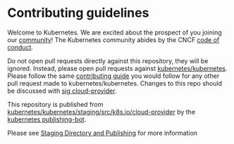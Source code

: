 # Contributing guidelines

Welcome to Kubernetes. We are excited about the prospect of you joining our [community](https://github.com/kubernetes/community)! The Kubernetes community abides by the CNCF [code of conduct](code-of-conduct.md).

Do not open pull requests directly against this repository, they will be ignored. Instead, please open pull requests against [kubernetes/kubernetes](https://git.github.com/sanposhiho/kubernetes/).  Please follow the same [contributing guide](https://git.github.com/sanposhiho/kubernetes/CONTRIBUTING.md) you would follow for any other pull request made to kubernetes/kubernetes. Changes to this repo should be discussed with [sig cloud-provider](https://github.com/kubernetes/community/tree/master/sig-cloud-provider).

This repository is published from [kubernetes/kubernetes/staging/src/k8s.io/cloud-provider](https://git.github.com/sanposhiho/kubernetes/staging/src/k8s.io/cloud-provider) by the [kubernetes publishing-bot](https://git.k8s.io/publishing-bot).

Please see [Staging Directory and Publishing](https://git.k8s.io/community/contributors/devel/sig-architecture/staging.md) for more information
